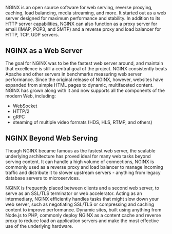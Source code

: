 NGINX is an open source software for web serving, reverse proxying, caching, load balancing, media streaming, and more. It started out as a web server designed for maximum performance and stability. In addition to its HTTP server capabilities, NGINX can also function as a proxy server for email (IMAP, POP3, and SMTP) and a reverse proxy and load balancer for HTTP, TCP, UDP servers.
 
## NGINX as a Web Server
The goal for NGINX was to be the fastest web server around, and maintain that excellence is still a central goal of the project. NGINX consistently beats Apache and other servers in benchmarks measuring web server performance. Since the original release of NGINX, however, websites have expanded from simple HTML pages to dynamic, multifaceted content. NGINX has grown along with it and now supports all the components of the modern Web, including:

* WebSocket
* HTTP/2
* gRPC
* steaming of multiple video formats (HDS, HLS, RTMP, and others)

## NGINX Beyond Web Serving
Though NGINX became famous as the fastest web server, the scalable underlying architecture has proved ideal for many web tasks beyond serving content. It can handle a high volume of connections, NGINX is commonly used as a reverse proxy and load balancer to manage incoming traffic and distribute it to slower upstream servers - anything from legacy database servers to microservices.

NGINX is frequently placed between clients and a second web server, to serve as an SSL/TLS terminator or web accelerator. Acting as an intermediary, NGINX efficiently handles tasks that might slow down your web server, such as negotiating SSL/TLS or compressing and caching content to improve performance. Dynamic sites, built using anything from Node.js to PHP, commonly deploy NGINX as a content cache and reverse proxy to reduce load on application servers and make the most effective use of the underlying hardware.
